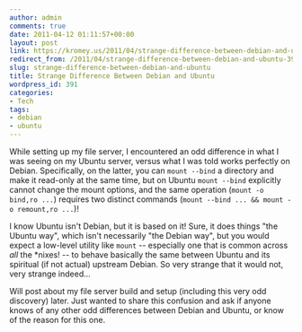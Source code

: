 ```yaml
---
author: admin
comments: true
date: 2011-04-12 01:11:57+00:00
layout: post
link: https://kromey.us/2011/04/strange-difference-between-debian-and-ubuntu-391.html
redirect_from: /2011/04/strange-difference-between-debian-and-ubuntu-391.html
slug: strange-difference-between-debian-and-ubuntu
title: Strange Difference Between Debian and Ubuntu
wordpress_id: 391
categories:
- Tech
tags:
- debian
- ubuntu
---
```


While setting up my file server, I encountered an odd difference in what I was seeing on my Ubuntu server, versus what I was told works perfectly on Debian. Specifically, on the latter, you can `mount --bind` a directory and make it read-only at the same time, but on Ubuntu `mount --bind` explicitly cannot change the mount options, and the same operation (`mount -o bind,ro ...`) requires two distinct commands (`mount --bind ... && mount -o remount,ro ...`)!

I know Ubuntu isn't Debian, but it is based on it! Sure, it does things "the Ubuntu way", which isn't necessarily "the Debian way", but you would expect a low-level utility like `mount` -- especially one that is common across _all_ the *nixes! -- to behave basically the same between Ubuntu and its spiritual (if not actual) upstream Debian. So very strange that it would not, very strange indeed...

Will post about my file server build and setup (including this very odd discovery) later. Just wanted to share this confusion and ask if anyone knows of any other odd differences between Debian and Ubuntu, or know of the reason for this one.
